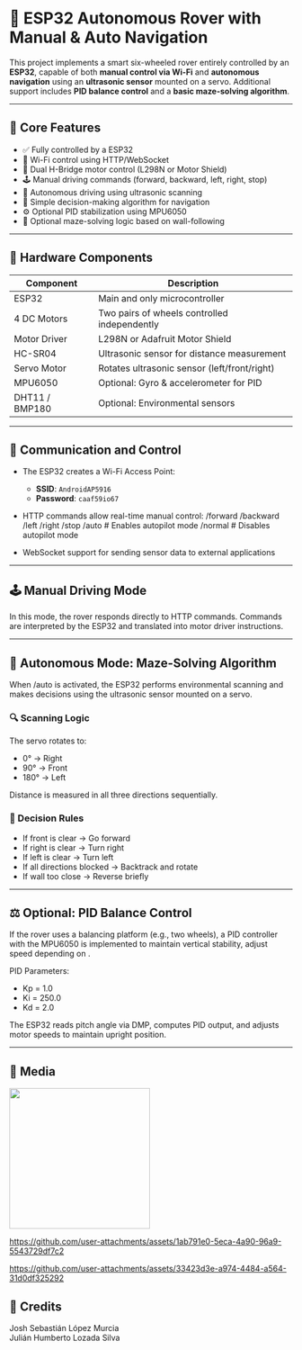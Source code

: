 # 🤖 ESP32 Autonomous Rover with Manual & Auto Navigation

This project implements a smart six-wheeled rover entirely controlled by an **ESP32**, capable of both **manual control via Wi-Fi** and **autonomous navigation** using an **ultrasonic sensor** mounted on a servo. Additional support includes **PID balance control** and a **basic maze-solving algorithm**.

---

## 🚗 Core Features

- ✅ Fully controlled by a ESP32 
- 📡 Wi-Fi control using HTTP/WebSocket
- 🛞 Dual H-Bridge motor control (L298N or Motor Shield)
- 🕹️ Manual driving commands (forward, backward, left, right, stop)
- 🧠 Autonomous driving using ultrasonic scanning
- 🧭 Simple decision-making algorithm for navigation
- ⚙️ Optional PID stabilization using MPU6050
- 🧩 Optional maze-solving logic based on wall-following

---

## 🧰 Hardware Components

| Component       | Description                                   |
|----------------|-----------------------------------------------|
| ESP32           | Main and only microcontroller                 |
| 4 DC Motors     | Two pairs of wheels controlled independently  |
| Motor Driver    | L298N or Adafruit Motor Shield                |
| HC-SR04         | Ultrasonic sensor for distance measurement    |
| Servo Motor     | Rotates ultrasonic sensor (left/front/right) |
| MPU6050         | Optional: Gyro & accelerometer for PID        |
| DHT11 / BMP180  | Optional: Environmental sensors               |

---

## 📶 Communication and Control

- The ESP32 creates a Wi-Fi Access Point:
  - **SSID**: `AndroidAP5916`
  - **Password**: `caaf59io67`
- HTTP commands allow real-time manual control:
/forward
/backward
/left
/right
/stop
/auto # Enables autopilot mode
/normal # Disables autopilot mode

- WebSocket support for sending sensor data to external applications

---

## 🕹️ Manual Driving Mode

In this mode, the rover responds directly to HTTP commands. Commands are interpreted by the ESP32 and translated into motor driver instructions.

---

## 🤖 Autonomous Mode: Maze-Solving Algorithm

When /auto is activated, the ESP32 performs environmental scanning and makes decisions using the ultrasonic sensor mounted on a servo.

### 🔍 Scanning Logic
The servo rotates to:
- 0° → Right
- 90° → Front
- 180° → Left

Distance is measured in all three directions sequentially.

### 🧠 Decision Rules
- If front is clear → Go forward
- If right is clear → Turn right
- If left is clear → Turn left
- If all directions blocked → Backtrack and rotate
- If wall too close → Reverse briefly

---

## ⚖️ Optional: PID Balance Control
If the rover uses a balancing platform (e.g., two wheels), a PID controller with the MPU6050 is implemented to maintain vertical stability, adjust speed depending on .

PID Parameters:
- Kp = 1.0
- Ki = 250.0
- Kd = 2.0

The ESP32 reads pitch angle via DMP, computes PID output, and adjusts motor speeds to maintain upright position.

---

## 📸 Media

<img src="https://github.com/user-attachments/assets/3bb989aa-4a4a-437a-bc16-51e47ee48e34" width="250"/>
<br/>


https://github.com/user-attachments/assets/1ab791e0-5eca-4a90-96a9-5543729df7c2

https://github.com/user-attachments/assets/33423d3e-a974-4484-a564-31d0df325292




## 👥 Credits

Josh Sebastián López Murcia  
Julián Humberto Lozada Silva

